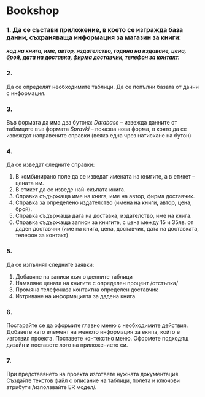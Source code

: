 ﻿# Bookshop
 
### 1. Да се състави приложение, в което се изгражда база данни, съхраняваща информация за магазин за книги:
**_код на книга, име, автор, издателство, година на издаване, цена, брой, дата на доставка, фирма доставчик, телефон за контакт._**

### 2.
Да се определят необходимите таблици. Да се попълни базата от данни с информация. 

### 3.
Във формата да има два бутона:
*Database* – извежда данните от таблиците във формата
*Spravki* – показва нова форма, в която да се извеждат направените справки (всяка една чрез натискане на бутон)
### 4.
Да се изведат следните справки:
 1. В комбинирано поле да се изведат имената на книгите, а в етикет –цената им.
 2. В етикет да се изведе най-скъпата книга.
 3. Справка съдържаща  име на книга, име на автор, фирма доставчик.
 4. Справка за определено издателство (имена на книги, автор, цена, брой).
 5. Справка съдържаща дата на доставка, издателство, име на книга. 
 6. Справка съдържаща записи за книгите, с цена между 15 и 35лв. от даден доставчик (име на книга, цена, доставчик, дата на доставката, телефон за контакт)

### 5.
Да се изпълнят следните заявки:
 1. Добавяне на записи към отделните таблици
 2. Намяляне цената на книгите с определен процент /отстъпка/
 3. Промяна телефоназа контактна определен доставчик
 4. Изтриване на информацията за дадена книга. 

### 6.
Постарайте се да оформите главно меню с необходимите действия. Добавете като елемент на менюто информация за екипа,  който  е  изготвил  проекта.  Поставете  контекстно  меню.  Оформете  подходящ  дизайн  и  поставете  лого  на приложението си. 

### 7.
При представянето на проекта изгответе нужната документация. Създайте текстов файл с описание на таблици, полета и ключови атрибути /използвайте ER модел/. 
